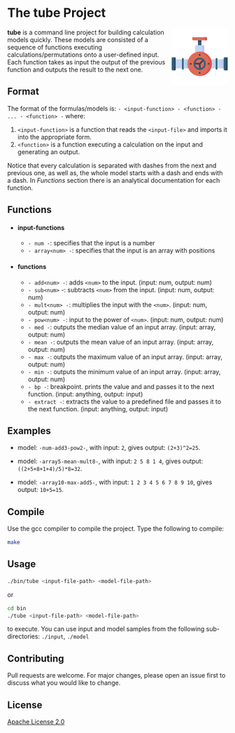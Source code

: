 # The **tube** Project

<img style="float: right;" src="valve.png">

**tube** is a command line project for building calculation models quickly. These models are consisted of a sequence of functions executing calculations/permutations onto a user-defined input. Each function takes as input the output of the previous function and outputs the result to the next one.


## Format

The format of the formulas/models is:
  `- <input-function> - <function> - ... - <function> -`
 where:
  1. `<input-function>` is a function that reads the `<input-file>` and imports it into the appropriate form.
  2. `<function>` is a function executing a calculation on the input and generating an output.

  Notice that every calculation is separated with dashes from the next and previous one, as well as, the whole model starts with a dash and ends with a dash.
  In *Functions* section there is an analytical documentation for each function.


## Functions

- #### input-functions ####
  - `- num -`: specifies that the input is a number
  - `- array<num> -`: specifies that the input is an array with <num> positions

- #### functions ####
  - `- add<num> -`: adds `<num>` to the input. (input: num, output: num)
  - `- sub<num>` -: subtracts `<num>` from the input. (input: num, output: num)
  - `- mult<num> -`: multiplies the input with the `<num>`. (input: num, output: num)
  - `- pow<num> -`: input to the power of `<num>`. (input: num, output: num)
  - `- med -`: outputs the median value of an input array. (input: array, output: num)
  - `- mean -`: outputs the mean value of an input array. (input: array, output: num)
  - `- max -`: outputs the maximum value of an input array. (input: array, output: num)
  - `- min -`: outputs the minimum value of an input array. (input: array, output: num)
  - `- bp -`: breakpoint. prints the value and and passes it to the next function. (input: anything, output: input)
  - `- extract -`: extracts the value to a predefined file and passes it to the next function. (input: anything, output: input)


## Examples

- model: `-num-add3-pow2-`,
  with input: `2`,
  gives output: `(2+3)^2=25`.

- model: `-array5-mean-mult8-`,
  with input: `2 5 8 1 4`,
  gives output: `((2+5+8+1+4)/5)*8=32`.

- model: `-array10-max-add5-`,
  with input: `1 2 3 4 5 6 7 8 9 10`,
  gives output: `10+5=15`.


## Compile

Use the gcc compiler to compile the project. Type the following to compile:

```bash
make
```


## Usage

```bash
./bin/tube <input-file-path> <model-file-path>
```
or
```bash
cd bin
./tube <input-file-path> <model-file-path>
```

to execute. You can use input and model samples from the following sub-directories: `./input`, `./model`


## Contributing
Pull requests are welcome. For major changes, please open an issue first to discuss what you would like to change.


## License
[Apache License 2.0](https://www.apache.org/licenses/LICENSE-2.0)
